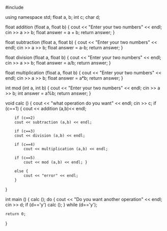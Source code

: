#include <iostream>

using namespace std;
float a, b;
int c;
char d;

float addition (float a, float b)
{
    cout << "Enter your two numbers" << endl;
    cin >> a >> b;
    float answer = a + b;
    return answer;
}

float subtraction (float a, float b)
{
    cout << "Enter your two numbers" << endl;
    cin >> a >> b;
    float answer = a-b;
    return answer;
}

float division (float a, float b)
{
    cout << "Enter your two numbers" << endl;
    cin >> a >> b;
    float answer = a/b;
    return answer;
}

float multiplication (float a, float b)
{
    cout << "Enter your two numbers" << endl;
    cin >> a >> b;
    float answer = a*b;
    return answer;
}

int mod (int a, int b)
{
    cout << "Enter your two numbers" << endl;
    cin >> a >> b;
    int answer = a%b;
    return answer;
}

void calc () {
    cout << "what operation do you want" << endl;
    cin >> c;
    if (c==1) {
    cout << addition (a,b)<< endl;
    
        if (c==2)
        cout << subtraction (a,b) << endl;
        
        if (c==3)
        cout << division (a,b) << endl;
        
        if (c==4)
            cout << multiplication (a,b) << endl;
        
        if (c==5)
            cout << mod (a,b) << endl; }
    
        else {
            cout << "error" << endl;
        }
}


int main ()
{
     calc ();
    do {
    cout << "Do you want another operation" << endl;
        cin >> d;
        if (d=='y')
        calc ();
    } while (d=='y');
    
    return 0;

}
    
